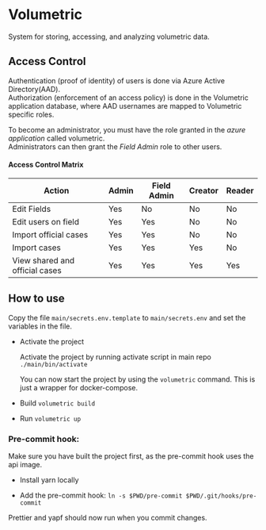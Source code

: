 # Volumetric
System for storing, accessing, and analyzing volumetric data.
## Access Control
Authentication (proof of identity) of users is done via Azure Active Directory(AAD).  
Authorization (enforcement of an access policy) is done in the Volumetric application database, where AAD usernames are mapped to Volumetric specific roles.

To become an administrator, you must have the role granted in the _azure application_ called volumetric.  
Administrators can then grant the _Field Admin_ role to other users.

#### Access Control Matrix
|Action|Admin|Field Admin|Creator|Reader|
|-------|-------|----------|-------|-----|
|Edit Fields| Yes| No|No| No|
|Edit users on field| Yes|Yes| No| No|
|Import official cases| Yes|Yes|No|No|
|Import cases| Yes| Yes| Yes|No|
|View shared and official cases| Yes| Yes| Yes |Yes|
## How to use

Copy the file `main/secrets.env.template` to `main/secrets.env` and set the variables in the file.

- Activate the project

    Activate the project by running activate script in main repo
    `./main/bin/activate`

    You can now start the project by using the `volumetric` command. This is just a wrapper for docker-compose.

- Build
    `volumetric build`

- Run
    `volumetric up`

### Pre-commit hook:

Make sure you have built the project first, as the pre-commit hook uses the api image.

- Install yarn locally

- Add the pre-commit hook:
    `ln -s $PWD/pre-commit $PWD/.git/hooks/pre-commit`

Prettier and yapf should now run when you commit changes.
